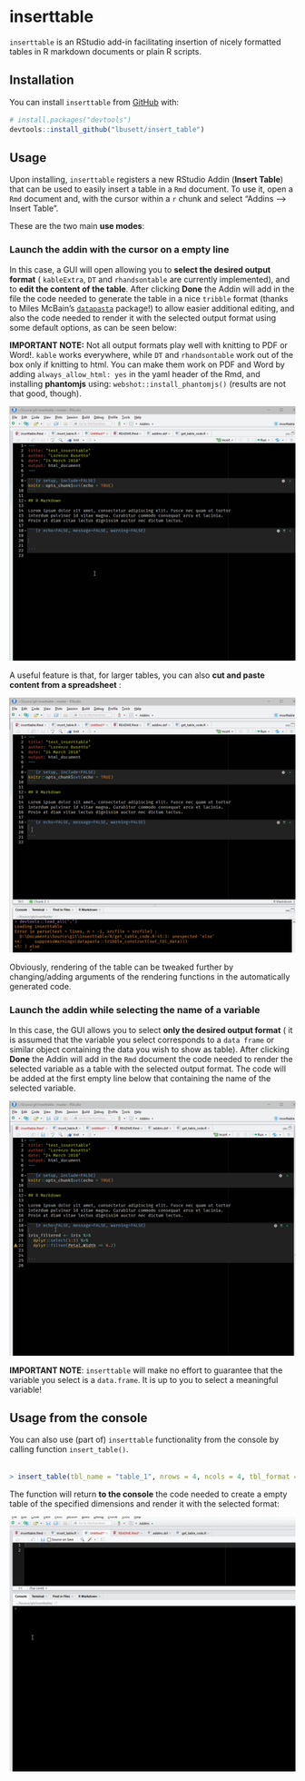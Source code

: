 
# inserttable

`inserttable` is an RStudio add-in facilitating insertion of nicely
formatted tables in R markdown documents or plain R scripts.

## Installation

You can install `inserttable` from
[GitHub](https://github.com/lbusett/insert_table) with:

``` r
# install.packages("devtools")
devtools::install_github("lbusett/insert_table")
```

## Usage

Upon installing, `inserttable` registers a new RStudio Addin (**Insert
Table**) that can be used to easily insert a table in a `Rmd` document.
To use it, open a `Rmd` document and, with the cursor within a `r` chunk
and select “Addins –\> Insert Table”.

These are the two main **use modes**:

### Launch the addin with the cursor on a empty line

In this case, a GUI will open allowing you to **select the desired
output format** ( `kableExtra`, `DT` and `rhandsontable` are currently
implemented), and to **edit the content of the table**. After clicking
**Done** the Addin will add in the file the code needed to generate the
table in a nice `tribble` format (thanks to Miles McBain’s
[`datapasta`](https://github.com/milesmcbain/datapasta) package\!) to
allow easier additional editing, and also the code needed to render it
with the selected output format using some default options, as can be
seen below:

**IMPORTANT NOTE:** Not all output formats play well with knitting to
PDF or Word\!. `kable` works everywhere, while `DT` and `rhandsontable`
work out of the box only if knitting to html. You can make them work on
PDF and Word by adding `always_allow_html: yes` in the yaml header of
the Rmd, and installing **phantomjs** using:
`webshot::install_phantomjs()` (results are not that good, though).

![](man/figures/animation_1.gif)

A useful feature is that, for larger tables, you can also **cut and
paste content from a spreadsheet** :

![](man/figures/animation_2.gif)

Obviously, rendering of the table can be tweaked further by
changing/adding arguments of the rendering functions in the
automatically generated code.

### Launch the addin while selecting the name of a variable

In this case, the GUI allows you to select **only the desired output
format** ( it is assumed that the variable you select corresponds to a
`data frame` or similar object containing the data you wish to show as
table). After clicking **Done** the Addin will add in the `Rmd` document
the code needed to render the selected variable as a table with the
selected output format. The code will be added at the first empty line
below that containing the name of the selected variable.

![](man/figures/animation_3.gif)

**IMPORTANT NOTE**: `inserttable` will make no effort to guarantee that
the variable you select is a `data.frame`. It is up to you to select a
meaningful variable\!

## Usage from the console

You can also use (part of) `inserttable` functionality from the console
by calling function `insert_table()`.

``` r

> insert_table(tbl_name = "table_1", nrows = 4, ncols = 4, tbl_format = "DT")
```

The function will return **to the console** the code needed to create a
empty table of the specified dimensions and render it with the selected
format:

![](man/figures/animation_4.gif)
